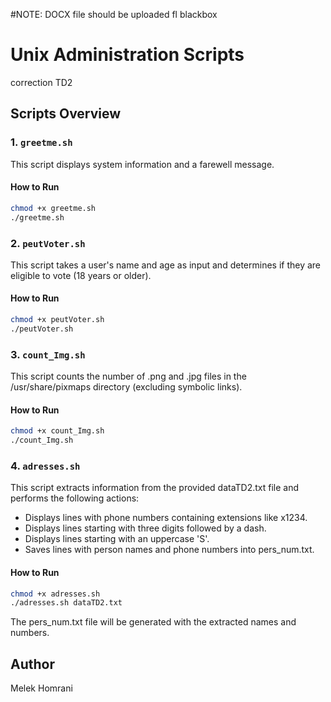 #NOTE: DOCX file should be uploaded fl blackbox

# Unix Administration Scripts

correction TD2

## Scripts Overview

### 1. `greetme.sh`
This script displays system information and a farewell message.

#### How to Run
```bash
chmod +x greetme.sh
./greetme.sh
```

### 2. `peutVoter.sh`
This script takes a user's name and age as input and determines if they are eligible to vote (18 years or older).

#### How to Run
```bash
chmod +x peutVoter.sh
./peutVoter.sh
```

### 3. `count_Img.sh`
This script counts the number of .png and .jpg files in the /usr/share/pixmaps directory (excluding symbolic links).

#### How to Run
```bash
chmod +x count_Img.sh
./count_Img.sh
```


### 4. `adresses.sh`
This script extracts information from the provided dataTD2.txt file and performs the following actions:
  - Displays lines with phone numbers containing extensions like x1234.
  - Displays lines starting with three digits followed by a dash.
  - Displays lines starting with an uppercase 'S'.
  - Saves lines with person names and phone numbers into pers_num.txt.

    
#### How to Run
```bash
chmod +x adresses.sh
./adresses.sh dataTD2.txt
```

The pers_num.txt file will be generated with the extracted names and numbers.


## Author
Melek Homrani


